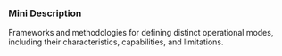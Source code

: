 ### Mini Description

Frameworks and methodologies for defining distinct operational modes, including their characteristics, capabilities, and limitations.
